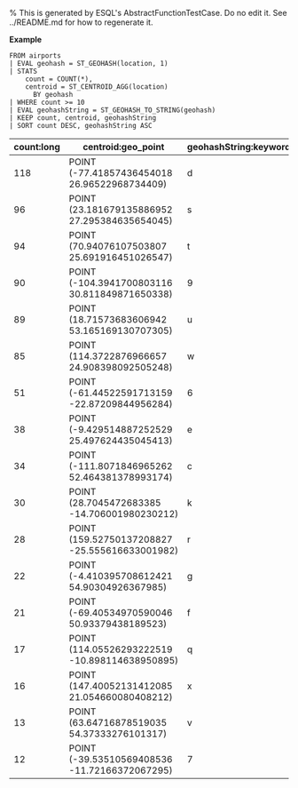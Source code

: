 % This is generated by ESQL's AbstractFunctionTestCase. Do no edit it. See ../README.md for how to regenerate it.

**Example**

```esql
FROM airports
| EVAL geohash = ST_GEOHASH(location, 1)
| STATS
    count = COUNT(*),
    centroid = ST_CENTROID_AGG(location)
      BY geohash
| WHERE count >= 10
| EVAL geohashString = ST_GEOHASH_TO_STRING(geohash)
| KEEP count, centroid, geohashString
| SORT count DESC, geohashString ASC
```

| count:long | centroid:geo_point | geohashString:keyword |
| --- | --- | --- |
| 118 | POINT (-77.41857436454018 26.96522968734409) | d |
| 96 | POINT (23.181679135886952 27.295384635654045) | s |
| 94 | POINT (70.94076107503807 25.691916451026547) | t |
| 90 | POINT (-104.3941700803116 30.811849871650338) | 9 |
| 89 | POINT (18.71573683606942 53.165169130707305) | u |
| 85 | POINT (114.3722876966657 24.908398092505248) | w |
| 51 | POINT (-61.44522591713159 -22.87209844956284) | 6 |
| 38 | POINT (-9.429514887252529 25.497624435045413) | e |
| 34 | POINT (-111.8071846965262 52.464381378993174) | c |
| 30 | POINT (28.7045472683385 -14.706001980230212) | k |
| 28 | POINT (159.52750137208827 -25.555616633001982) | r |
| 22 | POINT (-4.410395708612421 54.90304926367985) | g |
| 21 | POINT (-69.40534970590046 50.93379438189523) | f |
| 17 | POINT (114.05526293222519 -10.898114638950895) | q |
| 16 | POINT (147.40052131412085 21.054660080408212) | x |
| 13 | POINT (63.64716878519035 54.37333276101317) | v |
| 12 | POINT (-39.53510569408536 -11.72166372067295) | 7 |


